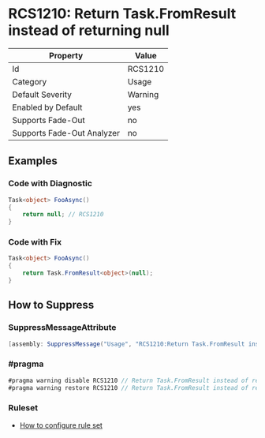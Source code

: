 # RCS1210: Return Task\.FromResult instead of returning null

Property | Value
--- | ---
Id|RCS1210
Category|Usage
Default Severity|Warning
Enabled by Default|yes
Supports Fade\-Out|no
Supports Fade\-Out Analyzer|no

## Examples

### Code with Diagnostic

```csharp
Task<object> FooAsync()
{
    return null; // RCS1210
}
```

### Code with Fix

```csharp
Task<object> FooAsync()
{
    return Task.FromResult<object>(null);
}
```

## How to Suppress

### SuppressMessageAttribute

```csharp
[assembly: SuppressMessage("Usage", "RCS1210:Return Task.FromResult instead of returning null.", Justification = "<Pending>")]
```

### \#pragma

```csharp
#pragma warning disable RCS1210 // Return Task.FromResult instead of returning null.
#pragma warning restore RCS1210 // Return Task.FromResult instead of returning null.
```

### Ruleset

* [How to configure rule set](../HowToConfigureAnalyzers.md)
